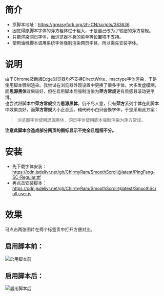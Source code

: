 # 简介
* 原脚本地址：https://greasyfork.org/zh-CN/scripts/383636
* 因觉得原脚本字体的萍方粗体过于粗大，于是自己改为了较细的萍方常规。<br/>
* 只能渲染网页字体，而浏览器本身的菜单等设置项不支持。<br/>
* 使用油猴脚本调用系统字体强制渲染网页字体，所以需先安装字体。<br/>
# 说明
由于Chrome及新版Edge浏览器均不支持DirectWrite、mactype字体渲染，于是使用脚本强制渲染。我尝试在浏览器外观设置中更换了很多字体，大多发虚模糊，而**思源黑体**效果较好，但在启用脚本后强制渲染为**萍方常规**更有质感且滚动更平滑。<br/>
也尝试将脚本中**萍方常规**换为**思源黑体**，仍不尽人意，只有**萍方**系列字体在此脚本中效果良好，而**萍方常规**大小正合适。~~纯代码小白只会换字体~~，于是采用此方案：
> 浏览器字体使用思源黑体，网页字体使用脚本强制渲染为萍方常规。

**注意此脚本会造成部分网页的图标显示不完全且粗细不分。**<br/>
# 安装
* 先下载字体安装：https://cdn.jsdelivr.net/gh/ChirmyRam/SmoothScroll@latest/PingFang-SC-Regular.ttf
* 再点击安装脚本：https://cdn.jsdelivr.net/gh/ChirmyRam/SmoothScroll@latest/SmoothScroll.user.js
# 效果
可点击两张图片在两个标签页中打开方便对比。
## 启用脚本前：
![启用脚本前](https://cdn.jsdelivr.net/gh/ChirmyRam/SmoothScroll@latest/before.jpg)
## 启用脚本后：
![启用脚本后](https://cdn.jsdelivr.net/gh/ChirmyRam/SmoothScroll@latest/after.jpg)
